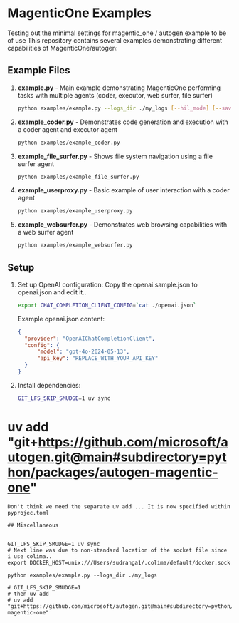 # MagenticOne Examples

Testing out the minimal settings for magentic_one / autogen example to be of use
This repository contains several examples demonstrating different capabilities of MagenticOne/autogen:

## Example Files

1. **example.py** - Main example demonstrating MagenticOne performing tasks with multiple agents (coder, executor, web surfer, file surfer)
   ```bash
   python examples/example.py --logs_dir ./my_logs [--hil_mode] [--save_screenshots]
   ```

2. **example_coder.py** - Demonstrates code generation and execution with a coder agent and executor agent
   ```bash
   python examples/example_coder.py
   ```

3. **example_file_surfer.py** - Shows file system navigation using a file surfer agent
   ```bash
   python examples/example_file_surfer.py
   ```

4. **example_userproxy.py** - Basic example of user interaction with a coder agent
   ```bash
   python examples/example_userproxy.py
   ```

5. **example_websurfer.py** - Demonstrates web browsing capabilities with a web surfer agent
   ```bash
   python examples/example_websurfer.py
   ```

## Setup

1. Set up OpenAI configuration:
   Copy the openai.sample.json to openai.json and edit it..
   ```bash
   export CHAT_COMPLETION_CLIENT_CONFIG=`cat ./openai.json`
   ```
   Example openai.json content:
   ```json
   {
     "provider": "OpenAIChatCompletionClient",
     "config": {
         "model": "gpt-4o-2024-05-13",
         "api_key": "REPLACE_WITH_YOUR_API_KEY"
     }
   }
   ```

2. Install dependencies:
   ```bash
   GIT_LFS_SKIP_SMUDGE=1 uv sync
#   uv add "git+https://github.com/microsoft/autogen.git@main#subdirectory=python/packages/autogen-magentic-one"
   ```
  Don't think we need the separate uv add ... It is now specified within pyprojec.toml

## Miscellaneous


GIT_LFS_SKIP_SMUDGE=1 uv sync
# Next line was due to non-standard location of the socket file since i use colima..
export DOCkER_HOST=unix:///Users/sudranga1/.colima/default/docker.sock

python examples/example.py --logs_dir ./my_logs

# GIT_LFS_SKIP_SMUDGE=1 
# then uv add 
# uv add "git+https://github.com/microsoft/autogen.git@main#subdirectory=python/packages/autogen-magentic-one"
